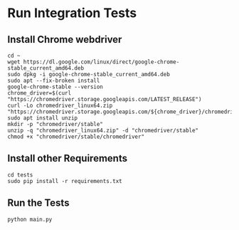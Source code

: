 # Run Integration Tests

## Install Chrome webdriver
```
cd ~
wget https://dl.google.com/linux/direct/google-chrome-stable_current_amd64.deb
sudo dpkg -i google-chrome-stable_current_amd64.deb
sudo apt --fix-broken install
google-chrome-stable --version
chrome_driver=$(curl "https://chromedriver.storage.googleapis.com/LATEST_RELEASE")
curl -Lo chromedriver_linux64.zip "https://chromedriver.storage.googleapis.com/${chrome_driver}/chromedriver_linux64.zip"
sudo apt install unzip
mkdir -p "chromedriver/stable"
unzip -q "chromedriver_linux64.zip" -d "chromedriver/stable"
chmod +x "chromedriver/stable/chromedriver"
```

## Install other Requirements
```
cd tests
sudo pip install -r requirements.txt
```

## Run the Tests
```
python main.py
```